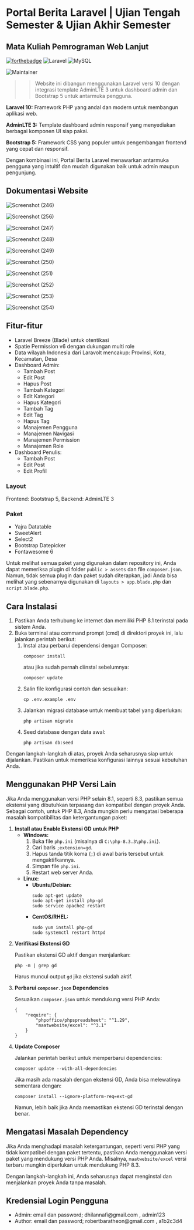 # Portal Berita Laravel | Ujian Tengah Semester & Ujian Akhir Semester
## Mata Kuliah Pemrograman Web Lanjut

 [![forthebadge](https://forthebadge.com/images/badges/built-with-love.svg)](https://forthebadge.com)
![Laravel](https://img.shields.io/badge/laravel-%23FF2D20.svg?style=for-the-badge&logo=laravel&logoColor=white) ![MySQL](https://img.shields.io/badge/MySQL-005C84?style=for-the-badge&logo=mysql&logoColor=white)

![Maintainer](https://img.shields.io/badge/Author-Mohamad_Dhil_Annafi_|_22091397056-blue) 

> >Website ini dibangun menggunakan Laravel versi 10 dengan integrasi template AdminLTE 3 untuk dashboard admin dan Bootstrap 5 untuk antarmuka pengguna.

<p><strong>Laravel 10:</strong> Framework PHP yang andal dan modern untuk membangun aplikasi web.</p>

<p><strong>AdminLTE 3:</strong> Template dashboard admin responsif yang menyediakan berbagai komponen UI siap pakai.</p>

<p><strong>Bootstrap 5:</strong> Framework CSS yang populer untuk pengembangan frontend yang cepat dan responsif.</p>

<p>Dengan kombinasi ini, Portal Berita Laravel menawarkan antarmuka pengguna yang intuitif dan mudah digunakan baik untuk admin maupun pengunjung.</p>

<h2>Dokumentasi Website</h2>

![Screenshot (246)](https://github.com/Dhilannavi/UAS-WebLanjut/assets/124485266/1a6aeb5d-0a10-4145-b654-efe7fc6b0ed7) 

![Screenshot (256)](https://github.com/Dhilannavi/UAS-WebLanjut/assets/124485266/2b10e2fa-4a30-4092-9788-d47e80742781) 

![Screenshot (247)](https://github.com/Dhilannavi/UAS-WebLanjut/assets/124485266/14844715-609e-425b-9c24-252f5b7738ec) 

![Screenshot (248)](https://github.com/Dhilannavi/UAS-WebLanjut/assets/124485266/bf716d75-90af-40b1-820c-b16e259d6e13) 

![Screenshot (249)](https://github.com/Dhilannavi/UAS-WebLanjut/assets/124485266/d86c424e-54cd-48aa-9f87-cd69e6a34a62) 

![Screenshot (250)](https://github.com/Dhilannavi/UAS-WebLanjut/assets/124485266/d17ec79d-210a-4a7d-99ed-88e1c2b7ffff) 

![Screenshot (251)](https://github.com/Dhilannavi/UAS-WebLanjut/assets/124485266/df419adb-22fa-400c-8624-b0bafb3589ff) 

![Screenshot (252)](https://github.com/Dhilannavi/UAS-WebLanjut/assets/124485266/856577a5-1fd0-4b57-8672-51b6983afc3d) 

![Screenshot (253)](https://github.com/Dhilannavi/UAS-WebLanjut/assets/124485266/fc051ca1-afde-4a30-b8f2-8516a7d27333) 

![Screenshot (254)](https://github.com/Dhilannavi/UAS-WebLanjut/assets/124485266/a2fb5297-cc32-4830-b973-866246e059ed)



<h2>Fitur-fitur</h2>
<ul>
    <li>Laravel Breeze (Blade) untuk otentikasi</li>
    <li>Spatie Permission v6 dengan dukungan multi role</li>
    <li>Data wilayah Indonesia dari Laravolt mencakup: Provinsi, Kota, Kecamatan, Desa</li>
    <li>Dashboard Admin:
        <ul>
            <li>Tambah Post</li>
            <li>Edit Post</li>
            <li>Hapus Post</li>
            <li>Tambah Kategori</li>
            <li>Edit Kategori</li>
            <li>Hapus Kategori</li>
            <li>Tambah Tag</li>
            <li>Edit Tag</li>
            <li>Hapus Tag</li>
            <li>Manajemen Pengguna</li>
            <li>Manajemen Navigasi</li>
            <li>Manajemen Permission</li>
            <li>Manajemen Role</li>
        </ul>
    </li>
    <li>Dashboard Penulis:
        <ul>
            <li>Tambah Post</li>
            <li>Edit Post</li>
            <li>Edit Profil</li>
        </ul>
    </li>
</ul>

<h3>Layout</h3>
Frontend: Bootstrap 5, Backend: AdminLTE 3

<h3>Paket</h3>
<ul>
    <li>Yajra Datatable</li>
    <li>SweetAlert</li>
    <li>Select2</li>
    <li>Bootstrap Datepicker</li>
    <li>Fontawesome 6</li>
</ul>

<p>Untuk melihat semua paket yang digunakan dalam repository ini, Anda dapat memeriksa plugin di folder <code>public > assets</code> dan file <code>composer.json</code>. Namun, tidak semua plugin dan paket sudah diterapkan, jadi Anda bisa melihat yang sebenarnya digunakan di <code>layouts > app.blade.php</code> dan <code>script.blade.php</code>.</p>



<h2>Cara Instalasi</h2>
<ol>
    <li>Pastikan Anda terhubung ke internet dan memiliki PHP 8.1 terinstal pada sistem Anda.</li>
    <li>Buka terminal atau command prompt (cmd) di direktori proyek ini, lalu jalankan perintah berikut:
        <ol>
            <li>Instal atau perbarui dependensi dengan Composer:
                <pre><code>composer install</code></pre>
                atau jika sudah pernah diinstal sebelumnya:
                <pre><code>composer update</code></pre>
            </li>
            <li>Salin file konfigurasi contoh dan sesuaikan:
                <pre><code>cp .env.example .env</code></pre>
            </li>
            <li>Jalankan migrasi database untuk membuat tabel yang diperlukan:
                <pre><code>php artisan migrate</code></pre>
            </li>
            <li>Seed database dengan data awal:
                <pre><code>php artisan db:seed</code></pre>
            </li>
        </ol>
    </li>
</ol>

<p>Dengan langkah-langkah di atas, proyek Anda seharusnya siap untuk dijalankan. Pastikan untuk memeriksa konfigurasi lainnya sesuai kebutuhan Anda.</p>


<h2>Menggunakan PHP Versi Lain</h2>
<p>Jika Anda menggunakan versi PHP selain 8.1, seperti 8.3, pastikan semua ekstensi yang dibutuhkan terpasang dan kompatibel dengan proyek Anda. Sebagai contoh, untuk PHP 8.3, Anda mungkin perlu mengatasi beberapa masalah kompatibilitas dan ketergantungan paket:</p>

<ol>
    <li><strong>Install atau Enable Ekstensi GD untuk PHP</strong>
        <ul>
            <li><strong>Windows:</strong>
                <ol>
                    <li>Buka file <code>php.ini</code> (misalnya di <code>C:\php-8.3.3\php.ini</code>).</li>
                    <li>Cari baris <code>;extension=gd</code>.</li>
                    <li>Hapus tanda titik koma (<code>;</code>) di awal baris tersebut untuk mengaktifkannya.</li>
                    <li>Simpan file <code>php.ini</code>.</li>
                    <li>Restart web server Anda.</li>
                </ol>
            </li>
            <li><strong>Linux:</strong>
                <ul>
                    <li><strong>Ubuntu/Debian:</strong>
                        <pre><code>sudo apt-get update
sudo apt-get install php-gd
sudo service apache2 restart</code></pre>
                    </li>
                    <li><strong>CentOS/RHEL:</strong>
                        <pre><code>sudo yum install php-gd
sudo systemctl restart httpd</code></pre>
                    </li>
                </ul>
            </li>
        </ul>
    </li>
    <li><strong>Verifikasi Ekstensi GD</strong>
        <p>Pastikan ekstensi GD aktif dengan menjalankan:</p>
        <pre><code>php -m | grep gd</code></pre>
        <p>Harus muncul output <code>gd</code> jika ekstensi sudah aktif.</p>
    </li>
    <li><strong>Perbarui <code>composer.json</code> Dependencies</strong>
        <p>Sesuaikan <code>composer.json</code> untuk mendukung versi PHP Anda:</p>
        <pre><code>{
    "require": {
        "phpoffice/phpspreadsheet": "^1.29",
        "maatwebsite/excel": "^3.1"
    }
}</code></pre>
    </li>
    <li><strong>Update Composer</strong>
        <p>Jalankan perintah berikut untuk memperbarui dependencies:</p>
        <pre><code>composer update --with-all-dependencies</code></pre>
        <p>Jika masih ada masalah dengan ekstensi GD, Anda bisa melewatinya sementara dengan:</p>
        <pre><code>composer install --ignore-platform-req=ext-gd</code></pre>
        <p>Namun, lebih baik jika Anda memastikan ekstensi GD terinstal dengan benar.</p>
    </li>
</ol>

<h2>Mengatasi Masalah Dependency</h2>
<p>Jika Anda menghadapi masalah ketergantungan, seperti versi PHP yang tidak kompatibel dengan paket tertentu, pastikan Anda menggunakan versi paket yang mendukung versi PHP Anda. Misalnya, <code>maatwebsite/excel</code> versi terbaru mungkin diperlukan untuk mendukung PHP 8.3.</p>
<p>Dengan langkah-langkah ini, Anda seharusnya dapat menginstal dan menjalankan proyek Anda tanpa masalah.</p>


<h2>Kredensial Login Pengguna</h2>
<ul>
    <li>Admin: email dan password; dhilannafi@gmail.com , admin123</li>
    <li>Author: email dan password; robertbaratheon@gmail.com , a1b2c3d4</li>
</ul>

